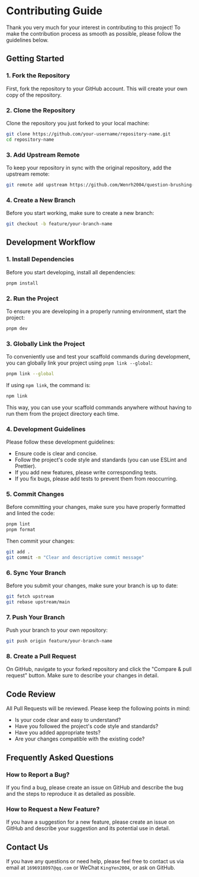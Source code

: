 # Contributing Guide

Thank you very much for your interest in contributing to this project! To make the contribution process as smooth as possible, please follow the guidelines below.

## Getting Started

### 1. Fork the Repository

First, fork the repository to your GitHub account. This will create your own copy of the repository.

### 2. Clone the Repository

Clone the repository you just forked to your local machine:

```bash
git clone https://github.com/your-username/repository-name.git
cd repository-name
```

### 3. Add Upstream Remote

To keep your repository in sync with the original repository, add the upstream remote:

```bash
git remote add upstream https://github.com/Wenrh2004/question-brushing-platform-web.git

```

### 4. Create a New Branch

Before you start working, make sure to create a new branch:

```bash
git checkout -b feature/your-branch-name
```

## Development Workflow

### 1. Install Dependencies

Before you start developing, install all dependencies:

```bash
pnpm install
```

### 2. Run the Project

To ensure you are developing in a properly running environment, start the project:

```bash
pnpm dev
```

### 3. Globally Link the Project

To conveniently use and test your scaffold commands during development, you can globally link your project using `pnpm link --global`:

```bash
pnpm link --global
```

If using `npm link`, the command is:

```bash
npm link
```

This way, you can use your scaffold commands anywhere without having to run them from the project directory each time.

### 4. Development Guidelines

Please follow these development guidelines:

- Ensure code is clear and concise.
- Follow the project's code style and standards (you can use ESLint and Prettier).
- If you add new features, please write corresponding tests.
- If you fix bugs, please add tests to prevent them from reoccurring.

### 5. Commit Changes

Before committing your changes, make sure you have properly formatted and linted the code:

```bash
pnpm lint
pnpm format
```

Then commit your changes:

```bash
git add .
git commit -m "Clear and descriptive commit message"
```

### 6. Sync Your Branch

Before you submit your changes, make sure your branch is up to date:

```bash
git fetch upstream
git rebase upstream/main
```

### 7. Push Your Branch

Push your branch to your own repository:

```bash
git push origin feature/your-branch-name
```

### 8. Create a Pull Request

On GitHub, navigate to your forked repository and click the "Compare & pull request" button. Make sure to describe your changes in detail.

## Code Review

All Pull Requests will be reviewed. Please keep the following points in mind:

- Is your code clear and easy to understand?
- Have you followed the project's code style and standards?
- Have you added appropriate tests?
- Are your changes compatible with the existing code?

## Frequently Asked Questions

### How to Report a Bug?

If you find a bug, please create an issue on GitHub and describe the bug and the steps to reproduce it as detailed as possible.

### How to Request a New Feature?

If you have a suggestion for a new feature, please create an issue on GitHub and describe your suggestion and its potential use in detail.

## Contact Us

If you have any questions or need help, please feel free to contact us via email at `1696918097@qq.com` or WeChat `KingYen2004`, or ask on GitHub.
